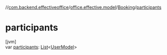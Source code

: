 //[com.backend.effectiveoffice](IdeaProjects/labs-office-elevator/effectiveOfficeBackend/documentation/gfm/index.md)/[office.effective.model](IdeaProjects/labs-office-elevator/effectiveOfficeBackend/documentation/gfm/com.backend.effectiveoffice/office.effective.model/index.md)/[Booking](IdeaProjects/labs-office-elevator/effectiveOfficeBackend/documentation/gfm/com.backend.effectiveoffice/office.effective.model/-booking/index.md)/[participants](IdeaProjects/labs-office-elevator/effectiveOfficeBackend/documentation/gfm/com.backend.effectiveoffice/office.effective.model/-booking/participants.md)

# participants

[jvm]\
var [participants](IdeaProjects/labs-office-elevator/effectiveOfficeBackend/documentation/gfm/com.backend.effectiveoffice/office.effective.model/-booking/participants.md): [List](https://kotlinlang.org/api/latest/jvm/stdlib/kotlin.collections/-list/index.html)&lt;[UserModel](IdeaProjects/labs-office-elevator/effectiveOfficeBackend/documentation/gfm/com.backend.effectiveoffice/office.effective.model/-user-model/index.md)&gt;
